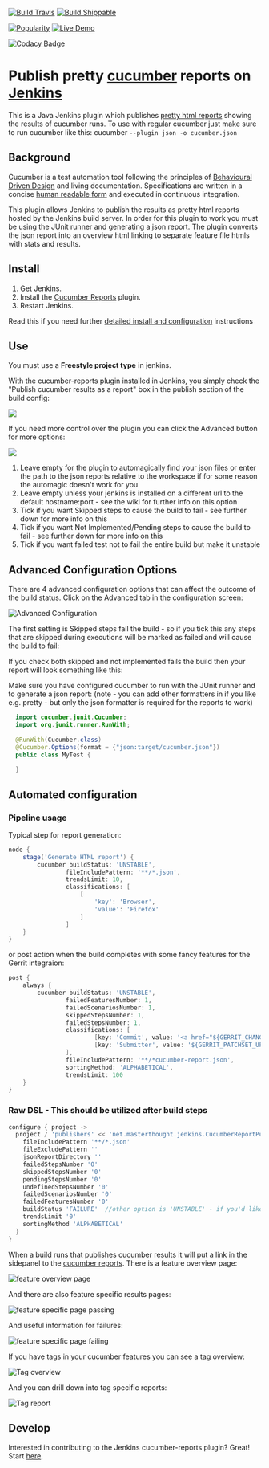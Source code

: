 [![Build Travis](https://img.shields.io/travis/jenkinsci/cucumber-reports-plugin/master.svg?label=Travis%20bulid)](https://travis-ci.org/jenkinsci/cucumber-reports-plugin)
[![Build Shippable](https://img.shields.io/shippable/540e74493479c5ea8f9e5f55/master.svg?label=Shippable%20bulid)](https://app.shippable.com/github/jenkinsci/cucumber-reports-plugin/)

[![Popularity](https://img.shields.io/jenkins/plugin/i/Office-365-Connector.svg)](https://plugins.jenkins.io/Office-365-Connector)
[![Live Demo](https://img.shields.io/badge/Live%20Demo-Online-blue.svg)](http://damianszczepanik.github.io/cucumber-html-reports/overview-features.html)

[![Codacy Badge](https://api.codacy.com/project/badge/Grade/8a9f4e032a47461fb984cd39c599584d)](https://www.codacy.com/app/damianszczepanik/cucumber-reports-plugin?utm_source=github.com&amp;utm_medium=referral&amp;utm_content=jenkinsci/cucumber-reports-plugin&amp;utm_campaign=Badge_Grade)

# Publish pretty [cucumber](https://cucumber.io/) reports on [Jenkins](http://jenkins-ci.org/)

This is a Java Jenkins plugin which publishes [pretty html reports](https://github.com/damianszczepanik/cucumber-reporting) showing the results of cucumber runs. To use with regular cucumber just make sure to run cucumber like this: cucumber `--plugin json -o cucumber.json`

## Background

Cucumber is a test automation tool following the principles of [Behavioural Driven Design](https://en.wikipedia.org/wiki/Behavior-driven_development) and living documentation. Specifications are written in a concise [human readable form](https://cucumber.io/docs/reference) and executed in continuous integration. 

This plugin allows Jenkins to publish the results as pretty html reports hosted by the Jenkins build server. In order for this plugin to work you must be using the JUnit runner and generating a json report. The plugin converts the json report into an overview html linking to separate feature file htmls with stats and results. 

## Install

1.  [Get](https://jenkins-ci.org/) Jenkins.
2.  Install the [Cucumber Reports](https://wiki.jenkins-ci.org/display/JENKINS/Cucumber+Reports+Plugin) plugin.
3.  Restart Jenkins.

Read this if you need further  [detailed install and configuration](https://github.com/jenkinsci/cucumber-reports-plugin/wiki/Detailed-Configuration) instructions 

## Use
You must use a **Freestyle project type** in jenkins.

With the cucumber-reports plugin installed in Jenkins, you simply check the "Publish cucumber results as a report" box in the
publish section of the build config:

![](https://github.com/jenkinsci/cucumber-reports-plugin/raw/master/.README/publish-box.png)

If you need more control over the plugin you can click the Advanced button for more options:

![](https://github.com/jenkinsci/cucumber-reports-plugin/raw/master/.README/advanced-publish-box.png)

1.  Leave empty for the plugin to automagically find your json files or enter the path to the json reports relative to the workspace if for some reason the automagic doesn't work for you
2.  Leave empty unless your jenkins is installed on a different url to the default hostname:port - see the wiki for further info on this option
3.  Tick if you want Skipped steps to cause the build to fail - see further down for more info on this
4.  Tick if you want Not Implemented/Pending steps to cause the build to fail - see further down for more info on this
5.  Tick if you want failed test not to fail the entire build but make it unstable

## Advanced Configuration Options

There are 4 advanced configuration options that can affect the outcome of the build status. Click on the Advanced tab in the configuration screen:

![Advanced Configuration](https://github.com/jenkinsci/cucumber-reports-plugin/raw/master/.README/advanced_options.png)

The first setting is Skipped steps fail the build - so if you tick this any steps that are skipped during executions will be marked as failed and will cause the build to fail:

If you check both skipped and not implemented fails the build then your report will look something like this:

Make sure you have configured cucumber to run with the JUnit runner and to generate a json report: (note - you can add other formatters in if you like e.g. pretty - but only the json formatter is required for the reports to work)
```java
  import cucumber.junit.Cucumber;
  import org.junit.runner.RunWith;
  
  @RunWith(Cucumber.class)
  @Cucumber.Options(format = {"json:target/cucumber.json"})
  public class MyTest {
  
  }
```

## Automated configuration

### Pipeline usage

Typical step for report generation:
```groovy
node {
    stage('Generate HTML report') {
        cucumber buildStatus: 'UNSTABLE',
                fileIncludePattern: '**/*.json',
                trendsLimit: 10,
                classifications: [
                    [
                        'key': 'Browser',
                        'value': 'Firefox'
                    ]
                ]
    }
}
```
or post action when the build completes with some fancy features for the Gerrit integraion:
```groovy
post {
    always {
        cucumber buildStatus: 'UNSTABLE',
                failedFeaturesNumber: 1,
                failedScenariosNumber: 1,
                skippedStepsNumber: 1,
                failedStepsNumber: 1,
                classifications: [
                        [key: 'Commit', value: '<a href="${GERRIT_CHANGE_URL}">${GERRIT_PATCHSET_REVISION}</a>'],
                        [key: 'Submitter', value: '${GERRIT_PATCHSET_UPLOADER_NAME}']
                ],
                fileIncludePattern: '**/*cucumber-report.json',
                sortingMethod: 'ALPHABETICAL',
                trendsLimit: 100
    }
}
 ```

### Raw DSL - This should be utilized after build steps

```groovy
configure { project ->
  project / 'publishers' << 'net.masterthought.jenkins.CucumberReportPublisher' {
    fileIncludePattern '**/*.json'
    fileExcludePattern ''
    jsonReportDirectory ''
    failedStepsNumber '0'
    skippedStepsNumber '0'
    pendingStepsNumber '0'
    undefinedStepsNumber '0'
    failedScenariosNumber '0'
    failedFeaturesNumber '0'
    buildStatus 'FAILURE'  //other option is 'UNSTABLE' - if you'd like it left unchanged, don't provide a value
    trendsLimit '0'
    sortingMethod 'ALPHABETICAL'
  }
}
```

When a build runs that publishes cucumber results it will put a link in the sidepanel to the [cucumber reports](https://github.com/damianszczepanik/cucumber-reporting). There is a feature overview page:

![feature overview page](https://github.com/damianszczepanik/cucumber-reporting/raw/master/.README/feature-overview.png)

And there are also feature specific results pages:

![feature specific page passing](https://github.com/damianszczepanik/cucumber-reporting/raw/master/.README/feature-passed.png)

And useful information for failures:

![feature specific page failing](https://github.com/damianszczepanik/cucumber-reporting/raw/master/.README/feature-failed.png)

If you have tags in your cucumber features you can see a tag overview:

![Tag overview](https://github.com/damianszczepanik/cucumber-reporting/raw/master/.README/tag-overview.png)

And you can drill down into tag specific reports:

![Tag report](https://github.com/damianszczepanik/cucumber-reporting/raw/master/.README/tag-report.png)

## Develop

Interested in contributing to the Jenkins cucumber-reports plugin?  Great!  Start [here](https://github.com/jenkinsci/cucumber-reports-plugin).
